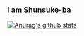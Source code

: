 ### I am Shunsuke-ba
[![Anurag's github stats](https://github-readme-stats.vercel.app/api?username=Shunsuke-ba&theme=tokyonight)](https://github.com/anuraghazra/github-readme-stats)


